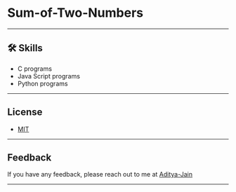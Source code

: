 # Sum-of-Two-Numbers

---
## 🛠 Skills
- C programs
- Java Script programs
- Python programs

---

## License

- [MIT](https://choosealicense.com/licenses/mit/)

---
  
## Feedback

If you have any feedback, please reach out to me at [Aditya-Jain](https://github.com/AdityaJain2162)
  

---
